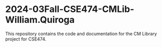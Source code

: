 # 2024-03Fall-CSE474-CMLib-William.Quiroga
This repository contains the code and documentation for the CM Library project for CSE474.
